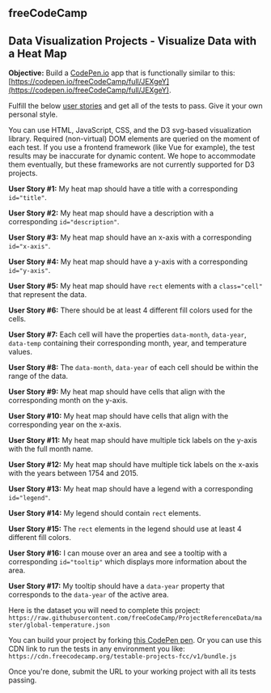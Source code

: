 ## freeCodeCamp 

## Data Visualization Projects - Visualize Data with a Heat Map

**Objective:**  Build a  [CodePen.io](https://codepen.io/)  app that is functionally similar to this:  [https://codepen.io/freeCodeCamp/full/JEXgeY](https://codepen.io/freeCodeCamp/full/JEXgeY).

Fulfill the below  [user stories](https://en.wikipedia.org/wiki/User_story)  and get all of the tests to pass. Give it your own personal style.

You can use HTML, JavaScript, CSS, and the D3 svg-based visualization library. Required (non-virtual) DOM elements are queried on the moment of each test. If you use a frontend framework (like Vue for example), the test results may be inaccurate for dynamic content. We hope to accommodate them eventually, but these frameworks are not currently supported for D3 projects.

**User Story #1:**  My heat map should have a title with a corresponding  `id="title"`.

**User Story #2:**  My heat map should have a description with a corresponding  `id="description"`.

**User Story #3:**  My heat map should have an x-axis with a corresponding  `id="x-axis"`.

**User Story #4:**  My heat map should have a y-axis with a corresponding  `id="y-axis"`.

**User Story #5:**  My heat map should have  `rect`  elements with a  `class="cell"`  that represent the data.

**User Story #6:**  There should be at least 4 different fill colors used for the cells.

**User Story #7:**  Each cell will have the properties  `data-month`,  `data-year`,  `data-temp`  containing their corresponding month, year, and temperature values.

**User Story #8:**  The  `data-month`,  `data-year`  of each cell should be within the range of the data.

**User Story #9:**  My heat map should have cells that align with the corresponding month on the y-axis.

**User Story #10:**  My heat map should have cells that align with the corresponding year on the x-axis.

**User Story #11:**  My heat map should have multiple tick labels on the y-axis with the full month name.

**User Story #12:**  My heat map should have multiple tick labels on the x-axis with the years between 1754 and 2015.

**User Story #13:**  My heat map should have a legend with a corresponding  `id="legend"`.

**User Story #14:**  My legend should contain  `rect`  elements.

**User Story #15:**  The  `rect`  elements in the legend should use at least 4 different fill colors.

**User Story #16:**  I can mouse over an area and see a tooltip with a corresponding  `id="tooltip"`  which displays more information about the area.

**User Story #17:**  My tooltip should have a  `data-year`  property that corresponds to the  `data-year`  of the active area.

Here is the dataset you will need to complete this project:  `https://raw.githubusercontent.com/freeCodeCamp/ProjectReferenceData/master/global-temperature.json`

You can build your project by forking  [this CodePen pen](https://codepen.io/freeCodeCamp/pen/MJjpwO). Or you can use this CDN link to run the tests in any environment you like:  `https://cdn.freecodecamp.org/testable-projects-fcc/v1/bundle.js`

Once you're done, submit the URL to your working project with all its tests passing.